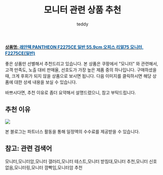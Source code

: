 ﻿---
layout: post
title:  "모니터 관련 상품 추천"
author: teddy
categories: [ 가구/인테리어 ]
tags: [모니터,모니터암,모니터 갤러리,모니터 테스트,모니터 받침대,모니터 추천,모니터 신호없음,모니터링,모니터 깜빡임,모니터암 추천]
image: https://static.coupangcdn.com/image/rs_quotation_api/mfuguzzs/7a12d45c6b254207885608bf31d810ac.jpg 
description: "쿠팡에서 모니터 관련 상품으로 가장 고객 선호도가 높은 제품 중 하나입니다."
---

<a href="https://link.coupang.com/re/AFFSDP?lptag=AF3256674&pageKey=4789511889&itemId=6134904334&vendorItemId=73431213293&traceid=V0-153-143baaaf9adf0799"><b>상품명: <font color='#01579B'>래안텍 PANTHEON F2275CE 일반 55.9cm 오피스 리얼75 모니터, F2275CE(일반)</font></b></a>

좋은 상품만 선별해서 추천드리고 있습니다.
본 상품은 쿠팡에서 "모니터" 와 관련해서, 고객 만족도, 노출 대비 판매율, 선호도가 가장 높은 제품 중의 하나입니다.
구매하셨을 때, 크게 후회가 되지 않을 상품으로 보시면 됩니다. 
다음 이미지를 클릭하시면 해당 상품에 대한 상세 내용을 보실 수 있습니다.

바쁘시다면, 추천 이유로 좀더 요약해서 설명드렸으니, 참고 부탁드립니다.

## 추천 이유 

<a href="https://link.coupang.com/re/AFFSDP?lptag=AF3256674&pageKey=4789511889&itemId=6134904334&vendorItemId=73431213293&traceid=V0-153-143baaaf9adf0799"><img src="https://thumbnail7.coupangcdn.com/thumbnails/remote/q89/image/retail/images/1765550893837167-d059ce2d-4adb-4c03-8eaa-03a05c9bccf1.jpg"></a> 

본 블로그는 파트너스 활동을 통해 일정액의 수수료를 제공받을 수 있습니다.

## 참고: 관련 검색어    
모니터,모니터암,모니터 갤러리,모니터 테스트,모니터 받침대,모니터 추천,모니터 신호없음,모니터링,모니터 깜빡임,모니터암 추천